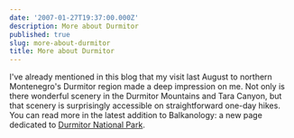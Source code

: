 ```yaml
---
date: '2007-01-27T19:37:00.000Z'
description: More about Durmitor
published: true
slug: more-about-durmitor
title: More about Durmitor
---
```


I've already mentioned in this blog that my visit last August to northern Montenegro's Durmitor region made a deep impression on me. Not only is there wonderful scenery in the Durmitor Mountains and Tara Canyon, but that scenery is surprisingly accessible on straightforward one-day hikes. You can read more in the latest addition to Balkanology: a new page dedicated to <a href="http://www.balkanology.com/montenegro/article_durmitor.html">Durmitor National Park</a>.<br /><br /><img alt="" border="0" src="http://www.balkanology.com/montenegro/images/montenegro2006_pict5436_v2.jpg" title="Crno Jezero (Black Lake), Durmitor" /><br /><img alt="" border="0" src="http://www.balkanology.com/montenegro/images/montenegro2006_pict6140.jpg" title="View from Planinica, Durmitor" /><br /><img alt="" border="0" src="http://www.balkanology.com/montenegro/images/montenegro2006_pict5752.jpg" title="Tara Canyon, Montenegro" />